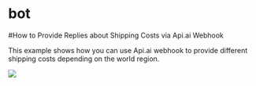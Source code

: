 # bot
#How to Provide Replies about Shipping Costs via Api.ai Webhook

This example shows how you can use Api.ai webhook to provide different shipping costs depending on the world region.

<a href="https://heroku.com/deploy" target="_blank"><img src="https://www.herokucdn.com/deploy/button.svg"></a>
